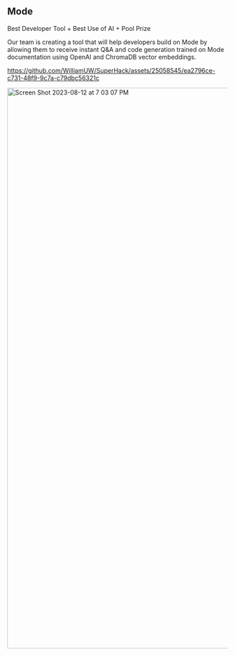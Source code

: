 ## Mode
Best Developer Tool + Best Use of AI + Pool Prize

Our team is creating a tool that will help developers build on Mode by allowing them to receive instant Q&A and code generation trained on Mode documentation using OpenAI and ChromaDB vector embeddings.


https://github.com/WilliamUW/SuperHack/assets/25058545/ea2796ce-c731-48f9-9c7a-c79dbc56321c


<img width="1280" alt="Screen Shot 2023-08-12 at 7 03 07 PM" src="https://github.com/WilliamUW/SuperHack/assets/25058545/4c352d2e-89ed-4f55-9607-159a1d883664">
